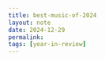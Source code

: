 ```yaml
---
title: best-music-of-2024
layout: note
date: 2024-12-29
permalink: 
tags: [year-in-review]
---
```




